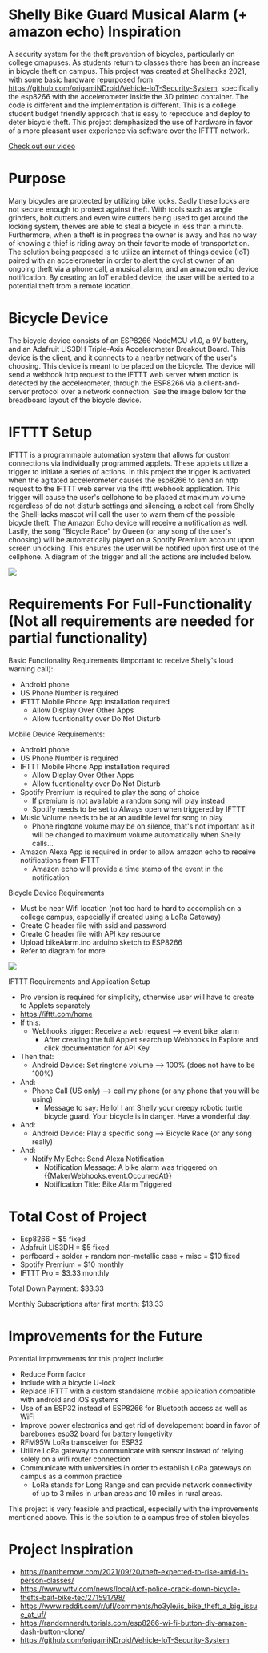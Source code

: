 # Shelly Bike Guard Musical Alarm (+ amazon echo) Inspiration

A security system for the theft prevention of bicycles, particularly on college cmapuses. As students return to classes there has been 
an increase in bicycle theft on campus. This project was created at Shellhacks 2021, with some basic hardware repurposed from 
https://github.com/origamiNDroid/Vehicle-IoT-Security-System, specifically the esp8266 with the accelerometer inside the 3D printed container. 
The code is different and the implementation is different. This is a college student budget friendly approach that is easy to reproduce and 
deploy to deter bicycle theft. This project demphasized the use of hardware in favor of a more pleasant user experience via software over the IFTTT network.

[Check out our video](https://youtu.be/1CQ6wZDjNdM)

# Purpose
 
Many bicycles are protected by utilizing bike locks. Sadly these locks are not secure enough to protect against theft. With tools such as angle 
grinders, bolt cutters and even wire cutters being used to get around the locking system, theives are able to steal a bicycle in less than a minute. 
Furthermore, when a theft is in progress the owner is away and has no way of knowing a thief is riding away on their favorite mode of transportation. 
The solution being proposed is to utilize an internet of things device (IoT) paired with an accelerometer in order to alert the cyclist owner of 
an ongoing theft via a phone call, a musical alarm, and an amazon echo device notification. By creating an IoT enabled device, the user will be 
alerted to a potential theft from a remote location.


# Bicycle Device

The bicycle device consists of an ESP8266 NodeMCU v1.0, a 9V battery, and an Adafruit LIS3DH Triple-Axis Accelerometer Breakout Board. This device is the 
client, and it connects to a nearby network of the user's choosing. This device is meant to be placed on the bicycle. The device will send a webhook http 
request to the IFTTT web server when motion is detected by the accelerometer, through the ESP8266 via a client-and-server protocol over a network connection. 
See the image below for the breadboard layout of the bicycle device.


# IFTTT Setup
IFTTT is a programmable automation system that allows for custom connections via individually programmed applets. These applets utilize a trigger to initiate 
a series of actions. In this project the trigger is activated when the agitated accelerometer causes the esp8266 to send an http request to the IFTTT web server via the ifttt webhook application. This trigger will cause the user's cellphone to be placed at maximum volume regardless of do not disturb settings and silencing, a robot call from Shelly the ShellHacks mascot will call the user to warn them of the possible bicycle theft. The Amazon Echo device will receive a notification as well. Lastly, the song “Bicycle Race” by Queen (or any song of the user's choosing) will be automatically played on a Spotify Premium account upon screen unlocking. This ensures the user will be notified upon first
use of the cellphone. A diagram of the trigger and all the actions are included below.

![](https://github.com/origamiNDroid/Shelly_Bike_Guard_Musical_Bike_Alarm_plus_Amazon_Echo/blob/main/ifttt_application_workflow.jpg)

# Requirements For Full-Functionality (Not all requirements are needed for partial functionality)

Basic Functionality Requirements (Important to receive Shelly's loud warning call):
- Android phone
- US Phone Number is required
- IFTTT Mobile Phone App installation required
  - Allow Display Over Other Apps 
  - Allow fucntionality over Do Not Disturb

Mobile Device Requirements:
- Android phone
- US Phone Number is required
- IFTTT Mobile Phone App installation required
  - Allow Display Over Other Apps 
  - Allow fucntionality over Do Not Disturb
- Spotify Premium is required to play the song of choice
  - If premium is not available a random song will play instead
  - Spotify needs to be set to Always open when triggered by IFTTT
- Music Volume needs to be at an audible level for song to play
  - Phone ringtone volume may be on silence, that's not important as it will be changed to maximum volume automatically when Shelly calls...
- Amazon Alexa App is required in order to allow amazon echo to receive notifications from IFTTT
  - Amazon echo will provide a time stamp of the event in the notification
  
Bicycle Device Requirements
- Must be near Wifi location (not too hard to hard to accomplish on a college campus, especially if created using a LoRa Gateway)
- Create C header file with ssid and password
- Create C header file with API key resource
- Upload bikeAlarm.ino arduino sketch to ESP8266 
- Refer to diagram for more

![](https://github.com/origamiNDroid/Shelly_Bike_Guard_Musical_Bike_Alarm_plus_Amazon_Echo/blob/main/bbpic_vehicledevice.JPG)
 
IFTTT Requirements and Application Setup
- Pro version is required for simplicity, otherwise user will have to create to Applets separately
- https://ifttt.com/home
- If this: 
  - Webhooks trigger: Receive a web request --> event bike_alarm
    - After creating the full Applet search up Webhooks in Explore and click documentation for API Key
- Then that:
  - Android Device: Set ringtone volume --> 100% (does not have to be 100%)
- And:
  - Phone Call (US only) --> call my phone (or any phone that you will be using)
    - Message to say: Hello! I am Shelly your creepy robotic turtle bicycle guard. Your bicycle is in danger. Have a wonderful day.
- And:
  - Android Device: Play a specific song --> Bicycle Race (or any song really) 
- And: 
  - Notify My Echo: Send Alexa Notification
    - Notification Message: A bike alarm was triggered on {{MakerWebhooks.event.OccurredAt}}
    - Notification Title: Bike Alarm Triggered

# Total Cost of Project 
- Esp8266 = $5 fixed
- Adafruit LIS3DH = $5 fixed
- perfboard + solder + random non-metallic case + misc = $10 fixed
- Spotify Premium = $10 monthly
- IFTTT Pro = $3.33 monthly

Total Down Payment: $33.33

Monthly Subscriptions after first month: $13.33 

# Improvements for the Future

Potential improvements for this project include:
- Reduce Form factor
- Include with a bicycle U-lock 
- Replace IFTTT with a custom standalone mobile application compatible with android and iOS systems
- Use of an ESP32 instead of ESP8266 for Bluetooth access as well as WiFi
- Improve power electronics and get rid of developement board in favor of barebones esp32 board for battery longetivity
- RFM95W LoRa transceiver for ESP32
- Utilize LoRa gateway to communicate with sensor instead of relying solely on a wifi router connection
- Communicate with universities in order to establish LoRa gateways on campus as a common practice
  - LoRa stands for Long Range and can provide network connectivity of up to 3 miles in urban areas and 10 miles in rural areas.

This project is very feasible and practical, especially with the improvements mentioned above. This is the solution to a campus free of stolen bicycles.

# Project Inspiration
- https://panthernow.com/2021/09/20/theft-expected-to-rise-amid-in-person-classes/
- https://www.wftv.com/news/local/ucf-police-crack-down-bicycle-thefts-bait-bike-tec/271591798/
- https://www.reddit.com/r/ufl/comments/ho3yle/is_bike_theft_a_big_issue_at_uf/
- https://randomnerdtutorials.com/esp8266-wi-fi-button-diy-amazon-dash-button-clone/
- https://github.com/origamiNDroid/Vehicle-IoT-Security-System
